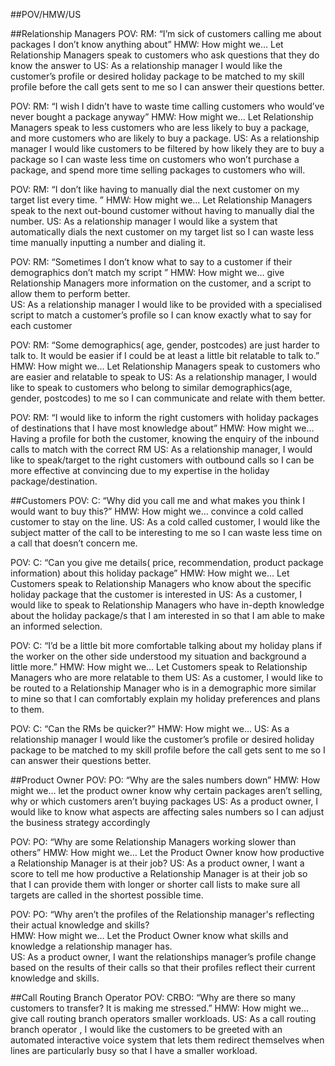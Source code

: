 
##POV/HMW/US

##Relationship Managers 
POV:  RM:  “I’m sick of customers calling me about packages I don’t know anything about” 
HMW:  How might we… Let Relationship Managers speak to customers who ask questions that they do know the answer to 
US: As a relationship manager I would like the customer’s profile or desired holiday package to be matched to my skill profile before the call gets sent to me so I can answer their questions better. 

POV:  RM: “I wish I didn’t have to waste time calling customers who would’ve never bought a package anyway” 
HMW:  How might we… Let Relationship Managers speak to less customers who are less likely to buy a package, and more customers who are likely to buy a package. 
US: As a relationship manager I would like customers to be filtered by how likely they are to buy a package so I can waste less time on customers who won’t purchase a package, and spend more time selling packages to customers who will. 

POV:  RM: “I don’t like having to manually dial the next customer on my target list every time. ” 
HMW:  How might we… Let Relationship Managers speak to the next out-bound customer without having to manually dial the number. 
US: As a relationship manager I would like a system that automatically dials the next customer on my target list so I can waste less time manually inputting a number and dialing it. 

POV:  RM: “Sometimes I don’t know what to say to a customer if their demographics don’t match my script  ” 
HMW:  How might we… give Relationship Managers more information on the customer, and a script to allow them to perform better.  
US: As a relationship manager I would like to be provided with a specialised script to match a customer’s profile so I can know exactly what to say for each customer  


POV:  RM:  “Some demographics( age, gender, postcodes)  are just harder to talk to. It would be easier if I could be at least a little bit relatable to talk to.” 
HMW:  How might we… Let Relationship Managers speak to customers who are easier and relatable  to speak to 
US: As a relationship manager, I would like to speak to customers who belong to similar demographics(age, gender, postcodes)  to me so I can communicate and relate with them better. 


POV: RM: “I would like to inform the right customers with holiday packages of destinations that I have most knowledge about”
HMW:  How might we… Having a profile for both the customer, knowing the enquiry of the inbound calls to match with the correct RM
US: As a relationship manager, I would like to speak/target to the right customers with outbound calls so I can be more effective at convincing due to my expertise in the holiday package/destination. 


##Customers 
POV:  C:  “Why did you call me and what makes you think I would want to buy this?” 
HMW:  How might we… convince a cold called customer to stay on the line. 
US: As a cold called customer, I would like the subject matter of the call to be interesting to me so I can waste less time on a call that doesn’t concern me. 

POV:  C:  “Can you give me details( price, recommendation, product package information) about this holiday package”
HMW:  How might we… Let Customers speak to Relationship Managers  who know about the specific holiday package that the customer is interested in 
US: As a customer, I would like to speak to Relationship Managers who have in-depth knowledge about the holiday package/s that I am interested in so that I am able to make an informed selection. 

POV:  C:  “I’d be a little bit more comfortable talking about my holiday plans if the worker on the other side understood my situation and background a little more.”
HMW:  How might we… Let Customers speak to Relationship Managers who are more relatable to them
US: As a customer, I would like to be routed to a Relationship Manager who is in a demographic more similar to mine so that I can comfortably explain my holiday preferences and plans to them. 

POV:  C:  “Can the RMs be quicker?” 
HMW:  How might we… 
US: As a relationship manager I would like the customer’s profile or desired holiday package to be matched to my skill profile before the call gets sent to me so I can answer their questions better. 


##Product Owner 
POV:  PO:  “Why are the sales numbers down” 
HMW:  How might we… let the product owner know why certain packages aren’t selling, why or which customers aren’t buying packages 
US: As a product owner, I would like to know what aspects are affecting sales numbers so I can adjust the business strategy accordingly

POV:  PO:  “Why are some Relationship Managers working slower than others”
HMW:  How might we… Let the Product Owner know how productive a Relationship Manager is at their job? 
US: As a product owner, I want  a score to tell me how productive a Relationship Manager is at their job so that I can provide them with longer or shorter call lists to make sure all targets are called in the shortest possible time.


POV:  PO:  “Why aren’t the profiles of the Relationship manager's reflecting their actual knowledge and skills?  
HMW:  How might we… Let the Product Owner know what skills and knowledge a relationship manager has.  
US: As a product owner, I want the relationships manager’s profile change based on the results of their calls so that their profiles reflect their current knowledge and skills. 



##Call Routing Branch Operator
POV: CRBO:  “Why are there so many customers to transfer? It is making me stressed.”
HMW:  How might we… give call routing branch operators smaller workloads.
US: As a call routing branch operator , I would like the customers to be greeted with an automated interactive voice system that lets them redirect themselves when lines are particularly busy so that I have a smaller workload. 
